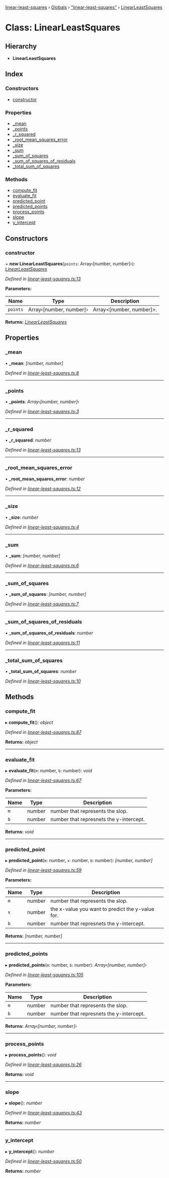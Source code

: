 [linear-least-squares](../README.md) › [Globals](../globals.md) › ["linear-least-squares"](../modules/_linear_least_squares_.md) › [LinearLeastSquares](_linear_least_squares_.linearleastsquares.md)

# Class: LinearLeastSquares

## Hierarchy

* **LinearLeastSquares**

## Index

### Constructors

* [constructor](_linear_least_squares_.linearleastsquares.md#constructor)

### Properties

* [_mean](_linear_least_squares_.linearleastsquares.md#_mean)
* [_points](_linear_least_squares_.linearleastsquares.md#_points)
* [_r_squared](_linear_least_squares_.linearleastsquares.md#_r_squared)
* [_root_mean_squares_error](_linear_least_squares_.linearleastsquares.md#_root_mean_squares_error)
* [_size](_linear_least_squares_.linearleastsquares.md#_size)
* [_sum](_linear_least_squares_.linearleastsquares.md#_sum)
* [_sum_of_squares](_linear_least_squares_.linearleastsquares.md#_sum_of_squares)
* [_sum_of_squares_of_residuals](_linear_least_squares_.linearleastsquares.md#_sum_of_squares_of_residuals)
* [_total_sum_of_squares](_linear_least_squares_.linearleastsquares.md#_total_sum_of_squares)

### Methods

* [compute_fit](_linear_least_squares_.linearleastsquares.md#compute_fit)
* [evaluate_fit](_linear_least_squares_.linearleastsquares.md#evaluate_fit)
* [predicted_point](_linear_least_squares_.linearleastsquares.md#predicted_point)
* [predicted_points](_linear_least_squares_.linearleastsquares.md#predicted_points)
* [process_points](_linear_least_squares_.linearleastsquares.md#process_points)
* [slope](_linear_least_squares_.linearleastsquares.md#slope)
* [y_intercept](_linear_least_squares_.linearleastsquares.md#y_intercept)

## Constructors

###  constructor

\+ **new LinearLeastSquares**(`points`: Array‹[number, number]›): *[LinearLeastSquares](_linear_least_squares_.linearleastsquares.md)*

*Defined in [linear-least-squares.ts:13](https://github.com/jjviscomi/LinearLeastSquares/blob/55c12b4/src/linear-least-squares.ts#L13)*

**Parameters:**

Name | Type | Description |
------ | ------ | ------ |
`points` | Array‹[number, number]› | Array<[number, number]>.  |

**Returns:** *[LinearLeastSquares](_linear_least_squares_.linearleastsquares.md)*

## Properties

###  _mean

• **_mean**: *[number, number]*

*Defined in [linear-least-squares.ts:8](https://github.com/jjviscomi/LinearLeastSquares/blob/55c12b4/src/linear-least-squares.ts#L8)*

___

###  _points

• **_points**: *Array‹[number, number]›*

*Defined in [linear-least-squares.ts:3](https://github.com/jjviscomi/LinearLeastSquares/blob/55c12b4/src/linear-least-squares.ts#L3)*

___

###  _r_squared

• **_r_squared**: *number*

*Defined in [linear-least-squares.ts:13](https://github.com/jjviscomi/LinearLeastSquares/blob/55c12b4/src/linear-least-squares.ts#L13)*

___

###  _root_mean_squares_error

• **_root_mean_squares_error**: *number*

*Defined in [linear-least-squares.ts:12](https://github.com/jjviscomi/LinearLeastSquares/blob/55c12b4/src/linear-least-squares.ts#L12)*

___

###  _size

• **_size**: *number*

*Defined in [linear-least-squares.ts:4](https://github.com/jjviscomi/LinearLeastSquares/blob/55c12b4/src/linear-least-squares.ts#L4)*

___

###  _sum

• **_sum**: *[number, number]*

*Defined in [linear-least-squares.ts:6](https://github.com/jjviscomi/LinearLeastSquares/blob/55c12b4/src/linear-least-squares.ts#L6)*

___

###  _sum_of_squares

• **_sum_of_squares**: *[number, number]*

*Defined in [linear-least-squares.ts:7](https://github.com/jjviscomi/LinearLeastSquares/blob/55c12b4/src/linear-least-squares.ts#L7)*

___

###  _sum_of_squares_of_residuals

• **_sum_of_squares_of_residuals**: *number*

*Defined in [linear-least-squares.ts:11](https://github.com/jjviscomi/LinearLeastSquares/blob/55c12b4/src/linear-least-squares.ts#L11)*

___

###  _total_sum_of_squares

• **_total_sum_of_squares**: *number*

*Defined in [linear-least-squares.ts:10](https://github.com/jjviscomi/LinearLeastSquares/blob/55c12b4/src/linear-least-squares.ts#L10)*

## Methods

###  compute_fit

▸ **compute_fit**(): *object*

*Defined in [linear-least-squares.ts:87](https://github.com/jjviscomi/LinearLeastSquares/blob/55c12b4/src/linear-least-squares.ts#L87)*

**Returns:** *object*

___

###  evaluate_fit

▸ **evaluate_fit**(`m`: number, `b`: number): *void*

*Defined in [linear-least-squares.ts:67](https://github.com/jjviscomi/LinearLeastSquares/blob/55c12b4/src/linear-least-squares.ts#L67)*

**Parameters:**

Name | Type | Description |
------ | ------ | ------ |
`m` | number | number that represents the slop. |
`b` | number | number that represnets the y-intercept.  |

**Returns:** *void*

___

###  predicted_point

▸ **predicted_point**(`m`: number, `x`: number, `b`: number): *[number, number]*

*Defined in [linear-least-squares.ts:59](https://github.com/jjviscomi/LinearLeastSquares/blob/55c12b4/src/linear-least-squares.ts#L59)*

**Parameters:**

Name | Type | Description |
------ | ------ | ------ |
`m` | number | number that represents the slop. |
`x` | number | the x-value you want to predict the y-value for. |
`b` | number | number that represnets the y-intercept.  |

**Returns:** *[number, number]*

___

###  predicted_points

▸ **predicted_points**(`m`: number, `b`: number): *Array‹[number, number]›*

*Defined in [linear-least-squares.ts:105](https://github.com/jjviscomi/LinearLeastSquares/blob/55c12b4/src/linear-least-squares.ts#L105)*

**Parameters:**

Name | Type | Description |
------ | ------ | ------ |
`m` | number | number that represents the slop. |
`b` | number | number that represnets the y-intercept.  |

**Returns:** *Array‹[number, number]›*

___

###  process_points

▸ **process_points**(): *void*

*Defined in [linear-least-squares.ts:26](https://github.com/jjviscomi/LinearLeastSquares/blob/55c12b4/src/linear-least-squares.ts#L26)*

**Returns:** *void*

___

###  slope

▸ **slope**(): *number*

*Defined in [linear-least-squares.ts:43](https://github.com/jjviscomi/LinearLeastSquares/blob/55c12b4/src/linear-least-squares.ts#L43)*

**Returns:** *number*

___

###  y_intercept

▸ **y_intercept**(): *number*

*Defined in [linear-least-squares.ts:50](https://github.com/jjviscomi/LinearLeastSquares/blob/55c12b4/src/linear-least-squares.ts#L50)*

**Returns:** *number*
